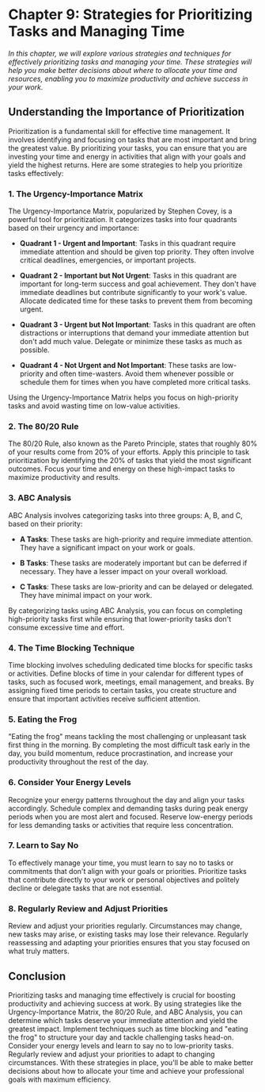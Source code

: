 Chapter 9: Strategies for Prioritizing Tasks and Managing Time
==============================================================

*In this chapter, we will explore various strategies and techniques for effectively prioritizing tasks and managing your time. These strategies will help you make better decisions about where to allocate your time and resources, enabling you to maximize productivity and achieve success in your work.*

Understanding the Importance of Prioritization
----------------------------------------------

Prioritization is a fundamental skill for effective time management. It involves identifying and focusing on tasks that are most important and bring the greatest value. By prioritizing your tasks, you can ensure that you are investing your time and energy in activities that align with your goals and yield the highest returns. Here are some strategies to help you prioritize tasks effectively:

### 1. **The Urgency-Importance Matrix**

The Urgency-Importance Matrix, popularized by Stephen Covey, is a powerful tool for prioritization. It categorizes tasks into four quadrants based on their urgency and importance:

* **Quadrant 1 - Urgent and Important**: Tasks in this quadrant require immediate attention and should be given top priority. They often involve critical deadlines, emergencies, or important projects.

* **Quadrant 2 - Important but Not Urgent**: Tasks in this quadrant are important for long-term success and goal achievement. They don't have immediate deadlines but contribute significantly to your work's value. Allocate dedicated time for these tasks to prevent them from becoming urgent.

* **Quadrant 3 - Urgent but Not Important**: Tasks in this quadrant are often distractions or interruptions that demand your immediate attention but don't add much value. Delegate or minimize these tasks as much as possible.

* **Quadrant 4 - Not Urgent and Not Important**: These tasks are low-priority and often time-wasters. Avoid them whenever possible or schedule them for times when you have completed more critical tasks.

Using the Urgency-Importance Matrix helps you focus on high-priority tasks and avoid wasting time on low-value activities.

### 2. **The 80/20 Rule**

The 80/20 Rule, also known as the Pareto Principle, states that roughly 80% of your results come from 20% of your efforts. Apply this principle to task prioritization by identifying the 20% of tasks that yield the most significant outcomes. Focus your time and energy on these high-impact tasks to maximize productivity and results.

### 3. **ABC Analysis**

ABC Analysis involves categorizing tasks into three groups: A, B, and C, based on their priority:

* **A Tasks**: These tasks are high-priority and require immediate attention. They have a significant impact on your work or goals.

* **B Tasks**: These tasks are moderately important but can be deferred if necessary. They have a lesser impact on your overall workload.

* **C Tasks**: These tasks are low-priority and can be delayed or delegated. They have minimal impact on your work.

By categorizing tasks using ABC Analysis, you can focus on completing high-priority tasks first while ensuring that lower-priority tasks don't consume excessive time and effort.

### 4. **The Time Blocking Technique**

Time blocking involves scheduling dedicated time blocks for specific tasks or activities. Define blocks of time in your calendar for different types of tasks, such as focused work, meetings, email management, and breaks. By assigning fixed time periods to certain tasks, you create structure and ensure that important activities receive sufficient attention.

### 5. **Eating the Frog**

"Eating the frog" means tackling the most challenging or unpleasant task first thing in the morning. By completing the most difficult task early in the day, you build momentum, reduce procrastination, and increase your productivity throughout the rest of the day.

### 6. **Consider Your Energy Levels**

Recognize your energy patterns throughout the day and align your tasks accordingly. Schedule complex and demanding tasks during peak energy periods when you are most alert and focused. Reserve low-energy periods for less demanding tasks or activities that require less concentration.

### 7. **Learn to Say No**

To effectively manage your time, you must learn to say no to tasks or commitments that don't align with your goals or priorities. Prioritize tasks that contribute directly to your work or personal objectives and politely decline or delegate tasks that are not essential.

### 8. **Regularly Review and Adjust Priorities**

Review and adjust your priorities regularly. Circumstances may change, new tasks may arise, or existing tasks may lose their relevance. Regularly reassessing and adapting your priorities ensures that you stay focused on what truly matters.

Conclusion
----------

Prioritizing tasks and managing time effectively is crucial for boosting productivity and achieving success at work. By using strategies like the Urgency-Importance Matrix, the 80/20 Rule, and ABC Analysis, you can determine which tasks deserve your immediate attention and yield the greatest impact. Implement techniques such as time blocking and "eating the frog" to structure your day and tackle challenging tasks head-on. Consider your energy levels and learn to say no to low-priority tasks. Regularly review and adjust your priorities to adapt to changing circumstances. With these strategies in place, you'll be able to make better decisions about how to allocate your time and achieve your professional goals with maximum efficiency.
